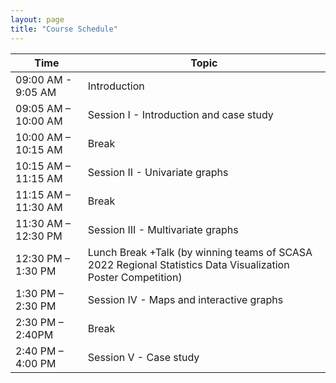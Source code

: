 ```yaml
---
layout: page
title: "Course Schedule"
---
```


Time| Topic
----|------
09:00 AM - 9:05 AM | Introduction
09:05 AM – 10:00 AM | Session I - Introduction and case study
10:00 AM – 10:15 AM | Break
10:15 AM – 11:15 AM | Session II - Univariate graphs
11:15 AM – 11:30 AM | Break
11:30 AM – 12:30 PM | Session III - Multivariate graphs
12:30 PM – 1:30 PM | Lunch Break +Talk (by winning teams of SCASA 2022 Regional Statistics Data Visualization Poster Competition)
1:30 PM – 2:30 PM | Session IV - Maps and interactive graphs
2:30 PM – 2:40PM | Break
2:40 PM – 4:00 PM | Session V - Case study
